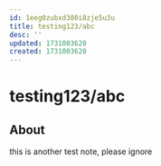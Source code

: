 ```yaml
---
id: 1eeg0zubxd380i8zje5u3u
title: testing123/abc
desc: ''
updated: 1731003620
created: 1731003620
---
```

# testing123/abc

## About

this is another test note, please ignore
